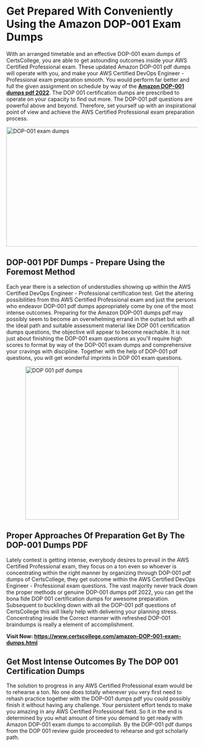 <h1><strong>Get Prepared With Conveniently Using the Amazon DOP-001 Exam Dumps&nbsp;</strong></h1>
<p><span style="font-weight: 400;">With an arranged timetable and an effective  DOP-001 exam dumps of CertsCollege, you are able to get astounding outcomes inside your AWS Certified Professional exam. These updated Amazon DOP-001 pdf dumps will operate with you, and make your AWS Certified DevOps Engineer - Professional exam preparation smooth. You would perform far better and full the given assignment on schedule by way of the <strong><a href="https://www.certscollege.com/amazon-DOP-001-exam-dumps.html">Amazon DOP-001 dumps pdf 2022</a></strong>. The DOP 001 certification dumps are prescribed to operate on your capacity to find out more. The  DOP-001 pdf questions are powerful above and beyond. Therefore, set yourself up with an inspirational point of view and achieve the AWS Certified Professional exam preparation process.&nbsp;</span></p>
<p><span style="font-weight: 400;"><img style="display: block; margin-left: auto; margin-right: auto;" src="https://i.ibb.co/CPDK3ps/Yellow-and-Blue-Initiative-Blog-Banner.png" alt="DOP-001 exam dumps" width="559" height="315" /></span></p>
<h2><strong>DOP-001 PDF Dumps - Prepare Using the Foremost Method</strong></h2>
<p><span style="font-weight: 400;">Each year there is a selection of understudies showing up within the AWS Certified DevOps Engineer - Professional certification test. Get the altering possibilities from this AWS Certified Professional exam and just the persons who endeavor DOP-001 pdf dumps appropriately come by one of the most intense outcomes. Preparing for the Amazon DOP-001 dumps pdf may possibly seem to become an overwhelming errand in the outset but with all the ideal path and suitable assessment material like DOP 001 certification dumps questions, the objective will appear to become reachable. It is not just about finishing the DOP-001 exam questions as you'll require high scores to format by way of the DOP-001 exam dumps and comprehensive your cravings with discipline. Together with the help of DOP-001 pdf questions, you will get wonderful imprints in DOP 001 exam questions.</span></p>
<p><span style="font-weight: 400;"><a href="https://tinyurl.com/5n8dddam"><img style="display: block; margin-left: auto; margin-right: auto;" src="https://i.ibb.co/9tMrhdY/Teacher-Appreciation-Invitation.png" alt="DOP 001 pdf dumps " width="404" height="404" /></a></span></p>
<h2><strong>Proper Approaches Of Preparation Get By The DOP-001 Dumps PDF</strong></h2>
<p><span style="font-weight: 400;">Lately contest is getting intense, everybody desires to prevail in the AWS Certified Professional exam, they focus on a ton even so whoever is concentrating within the right manner by organizing through DOP-001 pdf dumps of CertsCollege, they get outcome within the AWS Certified DevOps Engineer - Professional exam questions. The vast majority never track down the proper methods or genuine DOP-001 dumps pdf 2022, you can get the bona fide DOP 001 certification dumps for awesome preparation. Subsequent to buckling down with all the  DOP-001 pdf questions of CertsCollege this will likely help with delivering your planning stress. Concentrating inside the Correct manner with refreshed DOP-001 braindumps is really a element of accomplishment.</span></p>
<p><span style="font-weight: 400;"><strong>Visit Now: <a href="https://www.certscollege.com/amazon-DOP-001-exam-dumps.html">https://www.certscollege.com/amazon-DOP-001-exam-dumps.html</a></strong></span></p>
<h2><strong>Get Most Intense Outcomes By The DOP 001 Certification Dumps</strong></h2>
<p><span style="font-weight: 400;">The solution to progress in any AWS Certified Professional exam would be to rehearse a ton. No one does totally whenever you very first need to rehash practice together with the DOP-001 dumps pdf you could possibly finish it without having any challenge. Your persistent effort tends to make you amazing in any AWS Certified Professional field. So it in the end is determined by you what amount of time you demand to get ready with Amazon DOP-001 exam dumps to accomplish. By the DOP-001 pdf dumps from the DOP 001 review guide proceeded to rehearse and got scholarly path.</span></p>

